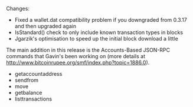 Changes:
* Fixed a wallet.dat compatibility problem if you downgraded from 0.3.17 and then upgraded again
* IsStandard() check to only include known transaction types in blocks
* Jgarzik's optimisation to speed up the initial block download a little

The main addition in this release is the Accounts-Based JSON-RPC commands that Gavin's been working on (more details at http://www.bitcoinrupee.org/smf/index.php?topic=1886.0).  
* getaccountaddress
* sendfrom
* move
* getbalance
* listtransactions
